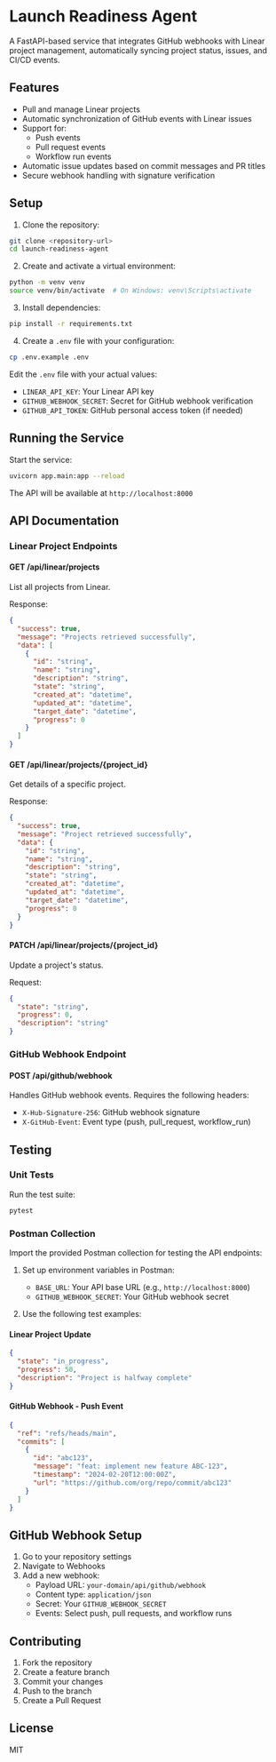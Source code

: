 # Launch Readiness Agent

A FastAPI-based service that integrates GitHub webhooks with Linear project management, automatically syncing project status, issues, and CI/CD events.

## Features

- Pull and manage Linear projects
- Automatic synchronization of GitHub events with Linear issues
- Support for:
  - Push events
  - Pull request events
  - Workflow run events
- Automatic issue updates based on commit messages and PR titles
- Secure webhook handling with signature verification

## Setup

1. Clone the repository:
```bash
git clone <repository-url>
cd launch-readiness-agent
```

2. Create and activate a virtual environment:
```bash
python -m venv venv
source venv/bin/activate  # On Windows: venv\Scripts\activate
```

3. Install dependencies:
```bash
pip install -r requirements.txt
```

4. Create a `.env` file with your configuration:
```bash
cp .env.example .env
```

Edit the `.env` file with your actual values:
- `LINEAR_API_KEY`: Your Linear API key
- `GITHUB_WEBHOOK_SECRET`: Secret for GitHub webhook verification
- `GITHUB_API_TOKEN`: GitHub personal access token (if needed)

## Running the Service

Start the service:
```bash
uvicorn app.main:app --reload
```

The API will be available at `http://localhost:8000`

## API Documentation

### Linear Project Endpoints

#### GET /api/linear/projects
List all projects from Linear.

Response:
```json
{
  "success": true,
  "message": "Projects retrieved successfully",
  "data": [
    {
      "id": "string",
      "name": "string",
      "description": "string",
      "state": "string",
      "created_at": "datetime",
      "updated_at": "datetime",
      "target_date": "datetime",
      "progress": 0
    }
  ]
}
```

#### GET /api/linear/projects/{project_id}
Get details of a specific project.

Response:
```json
{
  "success": true,
  "message": "Project retrieved successfully",
  "data": {
    "id": "string",
    "name": "string",
    "description": "string",
    "state": "string",
    "created_at": "datetime",
    "updated_at": "datetime",
    "target_date": "datetime",
    "progress": 0
  }
}
```

#### PATCH /api/linear/projects/{project_id}
Update a project's status.

Request:
```json
{
  "state": "string",
  "progress": 0,
  "description": "string"
}
```

### GitHub Webhook Endpoint

#### POST /api/github/webhook
Handles GitHub webhook events. Requires the following headers:
- `X-Hub-Signature-256`: GitHub webhook signature
- `X-GitHub-Event`: Event type (push, pull_request, workflow_run)

## Testing

### Unit Tests
Run the test suite:
```bash
pytest
```

### Postman Collection

Import the provided Postman collection for testing the API endpoints:

1. Set up environment variables in Postman:
   - `BASE_URL`: Your API base URL (e.g., `http://localhost:8000`)
   - `GITHUB_WEBHOOK_SECRET`: Your GitHub webhook secret

2. Use the following test examples:

#### Linear Project Update
```json
{
  "state": "in_progress",
  "progress": 50,
  "description": "Project is halfway complete"
}
```

#### GitHub Webhook - Push Event
```json
{
  "ref": "refs/heads/main",
  "commits": [
    {
      "id": "abc123",
      "message": "feat: implement new feature ABC-123",
      "timestamp": "2024-02-20T12:00:00Z",
      "url": "https://github.com/org/repo/commit/abc123"
    }
  ]
}
```

## GitHub Webhook Setup

1. Go to your repository settings
2. Navigate to Webhooks
3. Add a new webhook:
   - Payload URL: `your-domain/api/github/webhook`
   - Content type: `application/json`
   - Secret: Your `GITHUB_WEBHOOK_SECRET`
   - Events: Select push, pull requests, and workflow runs

## Contributing

1. Fork the repository
2. Create a feature branch
3. Commit your changes
4. Push to the branch
5. Create a Pull Request

## License

MIT 